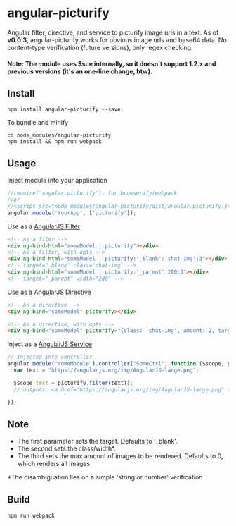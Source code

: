 # angular-picturify
Angular filter, directive, and service to picturify image urls in a text. As of **v0.0.3**, angular-picturify works for obvious image urls and base64 data. No content-type verification (future versions), only regex checking.
#### Note: The module uses $sce internally, so it doesn't support **1.2.x** and previous versions (it's an one-line change, btw).

## Install

```
npm install angular-picturify --save
```
To bundle and minify
```
cd node_modules/angular-picturify
npm install && npm run webpack
```

## Usage

Inject module into your application

```javascript
//require('angular.picturify'); for browserify/webpack
//or
//<script src="node_modules/angular-picturify/dist/angular.picturify.js"></script>
angular.module('YourApp', ['picturify']);
```

Use as a [AngularJS Filter](http://docs.angularjs.org/guide/filters)

```html
<!-- As a filer -->
<div ng-bind-html="someModel | picturify"></div>
<!-- As a filter, with opts -->
<div ng-bind-html="someModel | picturify:'_blank':'chat-img':3"></div>
<!-- target="_blank" class="chat-img" -->
<div ng-bind-html="someModel | picturify:'_parent':200:3"></div>
<!-- target="_parent" width="200" -->
```

Use as a [AngularJS Directive](http://docs.angularjs.org/guide/directive)

```html
<!-- As a directive -->
<div ng-bind="someModel" picturify></div>

<!-- As a directive, with opts -->
<div ng-bind="someModel" picturify="{class: 'chat-img', amount: 2, target: '_blank'}"></div>
```

Inject as a [AngularJS Service](https://docs.angularjs.org/guide/services)

```javascript
// Injected into controller
angular.module('someModule').controller('SomeCtrl', function ($scope, picturify) {
  var text = "https://angularjs.org/img/AngularJS-large.png";

  $scope.text = picturify.filter(text));
  // outputs: <a href="https://angularjs.org/img/AngularJS-large.png" target="_blank"><img src="https://angularjs.org/img/AngularJS-large.png"/></a>

});

```

## Note
* The first parameter sets the target. Defaults to '_blank'.
* The second sets the class/width*.
* The third sets the max amount of images to be rendered. Defaults to 0, which renders all images.

*The disambiguation lies on a simple 'string or number' verification



## Build

```
npm run webpack
```
